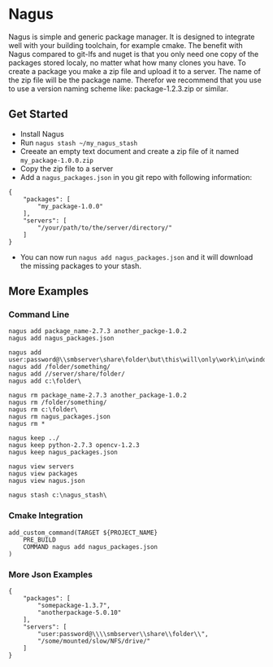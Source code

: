 # Nagus

Nagus is simple and generic package manager. It is designed to integrate well with your building
toolchain, for example cmake. The benefit with Nagus compared to git-lfs and nuget is that you only
need one copy of the packages stored localy, no matter what how many clones you have. To create a
package you make a zip file and upload it to a server. The name of the zip file will be the package
name. Therefor we recommend that you use to use a version naming scheme like: package-1.2.3.zip or
similar.

## Get Started
- Install Nagus
- Run `nagus stash ~/my_nagus_stash`
- Creeate an empty text document and create a zip file of it named `my_package-1.0.0.zip`
- Copy the zip file to a server
- Add a `nagus_packages.json` in you git repo with following information:

```
{
    "packages": [
        "my_package-1.0.0"
    ],
    "servers": [
        "/your/path/to/the/server/directory/"
    ]
}
```
- You can now run `nagus add nagus_packages.json` and it will download the missing packages to your
stash.


## More Examples

### Command Line
```
nagus add package_name-2.7.3 another_packge-1.0.2
nagus add nagus_packages.json

nagus add user:password@\\smbserver\share\folder\but\this\will\only\work\in\windows
nagus add /folder/something/
nagus add //server/share/folder/
nagus add c:\folder\

nagus rm package_name-2.7.3 another_package-1.0.2
nagus rm /folder/something/
nagus rm c:\folder\
nagus rm nagus_packages.json
nagus rm *

nagus keep ../
nagus keep python-2.7.3 opencv-1.2.3
nagus keep nagus_packages.json

nagus view servers
nagus view packages
nagus view nagus.json

nagus stash c:\nagus_stash\
```

### Cmake Integration
```
add_custom_command(TARGET ${PROJECT_NAME}
    PRE_BUILD
    COMMAND nagus add nagus_packages.json
)
```

### More Json Examples
```
{
    "packages": [
        "somepackage-1.3.7",
        "anotherpackage-5.0.10"
    ],
    "servers": [
        "user:password@\\\\smbserver\\share\\folder\\",
        "/some/mounted/slow/NFS/drive/"
	]
}
```